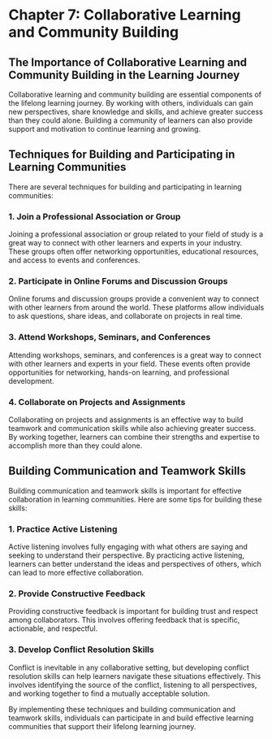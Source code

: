 Chapter 7: Collaborative Learning and Community Building
========================================================

The Importance of Collaborative Learning and Community Building in the Learning Journey
---------------------------------------------------------------------------------------

Collaborative learning and community building are essential components of the lifelong learning journey. By working with others, individuals can gain new perspectives, share knowledge and skills, and achieve greater success than they could alone. Building a community of learners can also provide support and motivation to continue learning and growing.

Techniques for Building and Participating in Learning Communities
-----------------------------------------------------------------

There are several techniques for building and participating in learning communities:

### 1. Join a Professional Association or Group

Joining a professional association or group related to your field of study is a great way to connect with other learners and experts in your industry. These groups often offer networking opportunities, educational resources, and access to events and conferences.

### 2. Participate in Online Forums and Discussion Groups

Online forums and discussion groups provide a convenient way to connect with other learners from around the world. These platforms allow individuals to ask questions, share ideas, and collaborate on projects in real time.

### 3. Attend Workshops, Seminars, and Conferences

Attending workshops, seminars, and conferences is a great way to connect with other learners and experts in your field. These events often provide opportunities for networking, hands-on learning, and professional development.

### 4. Collaborate on Projects and Assignments

Collaborating on projects and assignments is an effective way to build teamwork and communication skills while also achieving greater success. By working together, learners can combine their strengths and expertise to accomplish more than they could alone.

Building Communication and Teamwork Skills
------------------------------------------

Building communication and teamwork skills is important for effective collaboration in learning communities. Here are some tips for building these skills:

### 1. Practice Active Listening

Active listening involves fully engaging with what others are saying and seeking to understand their perspective. By practicing active listening, learners can better understand the ideas and perspectives of others, which can lead to more effective collaboration.

### 2. Provide Constructive Feedback

Providing constructive feedback is important for building trust and respect among collaborators. This involves offering feedback that is specific, actionable, and respectful.

### 3. Develop Conflict Resolution Skills

Conflict is inevitable in any collaborative setting, but developing conflict resolution skills can help learners navigate these situations effectively. This involves identifying the source of the conflict, listening to all perspectives, and working together to find a mutually acceptable solution.

By implementing these techniques and building communication and teamwork skills, individuals can participate in and build effective learning communities that support their lifelong learning journey.
